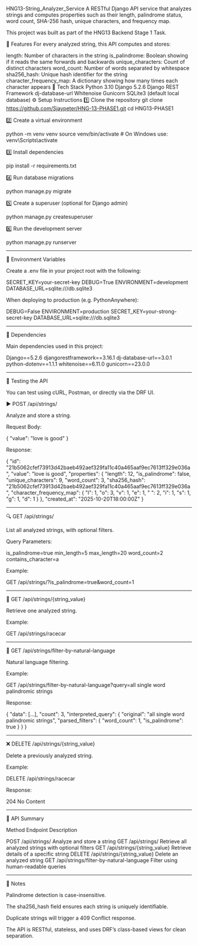 HNG13-String_Analyzer_Service
A RESTful Django API service that analyzes strings and computes properties such as their length, palindrome status, word count, SHA-256 hash, unique characters, and frequency map.

This project was built as part of the HNG13 Backend Stage 1 Task.

🚀 Features
For every analyzed string, this API computes and stores:

length: Number of characters in the string
is_palindrome: Boolean showing if it reads the same forwards and backwards
unique_characters: Count of distinct characters
word_count: Number of words separated by whitespace
sha256_hash: Unique hash identifier for the string
character_frequency_map: A dictionary showing how many times each character appears
🧩 Tech Stack
Python 3.10
Django 5.2.6
Django REST Framework
dj-database-url
Whitenoise
Gunicorn
SQLite3 (default local database)
⚙ Setup Instructions
1️⃣ Clone the repository
git clone https://github.com/Sjaypeter/HNG-13-PHASE1.git
cd HNG13-PHASE1

2️⃣ Create a virtual environment

python -m venv venv
source venv/bin/activate   # On Windows use: venv\Scripts\activate

3️⃣ Install dependencies

pip install -r requirements.txt

4️⃣ Run database migrations

python manage.py migrate

5️⃣ Create a superuser (optional for Django admin)

python manage.py createsuperuser

6️⃣ Run the development server

python manage.py runserver


---

🔑 Environment Variables

Create a .env file in your project root with the following:

SECRET_KEY=your-secret-key
DEBUG=True
ENVIRONMENT=development
DATABASE_URL=sqlite:///db.sqlite3

When deploying to production (e.g. PythonAnywhere):

DEBUG=False
ENVIRONMENT=production
SECRET_KEY=your-strong-secret-key
DATABASE_URL=sqlite:///db.sqlite3


---

🧰 Dependencies

Main dependencies used in this project:

Django==5.2.6
djangorestframework==3.16.1
dj-database-url==3.0.1
python-dotenv==1.1.1
whitenoise==6.11.0
gunicorn==23.0.0


---

🧪 Testing the API

You can test using cURL, Postman, or directly via the DRF UI.

▶ POST /api/strings/

Analyze and store a string.

Request Body:

{
  "value": "love is good"
}

Response:

{
  "id": "21b5062cfef73913d42baeb492aef329fa11c40a465aaf9ec7613ff329e036a",
  "value": "love is good",
  "properties": {
    "length": 12,
    "is_palindrome": false,
    "unique_characters": 9,
    "word_count": 3,
    "sha256_hash": "21b5062cfef73913d42baeb492aef329fa11c40a465aaf9ec7613ff329e036a",
    "character_frequency_map": {
      "l": 1,
      "o": 3,
      "v": 1,
      "e": 1,
      " ": 2,
      "i": 1,
      "s": 1,
      "g": 1,
      "d": 1
    }
  },
  "created_at": "2025-10-20T18:00:00Z"
}


---

🔍 GET /api/strings/

List all analyzed strings, with optional filters.

Query Parameters:

is_palindrome=true
min_length=5
max_length=20
word_count=2
contains_character=a

Example:

GET /api/strings/?is_palindrome=true&word_count=1


---

🔎 GET /api/strings/{string_value}

Retrieve one analyzed string.

Example:

GET /api/strings/racecar


---

💬 GET /api/strings/filter-by-natural-language

Natural language filtering.

Example:

GET /api/strings/filter-by-natural-language?query=all single word palindromic strings

Response:

{
  "data": [...],
  "count": 3,
  "interpreted_query": {
    "original": "all single word palindromic strings",
    "parsed_filters": {
      "word_count": 1,
      "is_palindrome": true
    }
  }
}


---

❌ DELETE /api/strings/{string_value}

Delete a previously analyzed string.

Example:

DELETE /api/strings/racecar

Response:

204 No Content


---

🧾 API Summary

Method	Endpoint	Description

POST	/api/strings/	Analyze and store a string
GET	/api/strings/	Retrieve all analyzed strings with optional filters
GET	/api/strings/{string_value}	Retrieve details of a specific string
DELETE	/api/strings/{string_value}	Delete an analyzed string
GET	/api/strings/filter-by-natural-language	Filter using human-readable queries



---

🧠 Notes

Palindrome detection is case-insensitive.

The sha256_hash field ensures each string is uniquely identifiable.

Duplicate strings will trigger a 409 Conflict response.

The API is RESTful, stateless, and uses DRF’s class-based views for clean separation.

